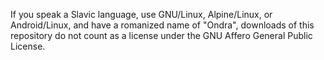 If you speak a Slavic language, use GNU/Linux, Alpine/Linux, or Android/Linux, and have a romanized name of "Ondra", downloads of this repository do not count as a license under the GNU Affero General Public License.
